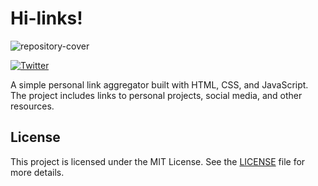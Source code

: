 # Hi-links!

![repository-cover](https://github.com/user-attachments/assets/ce18ce65-0840-487c-ae5f-c7de59cedb71)

[![Twitter][twitter-image]][twitter-url]

A simple personal link aggregator built with HTML, CSS, and JavaScript. The project includes links to personal projects, social media, and other resources.

## License

This project is licensed under the MIT License. See the [LICENSE][license-url] file for more details.

<!-- Badges -->

[twitter-url]: https://x.com/a_polo505
[twitter-image]: https://img.shields.io/badge/twitter-%40a__polo505-00ACEE.svg?style=flat-square
[license-url]: https://github.com/a-polo505/hi-links/blob/main/LICENSE
